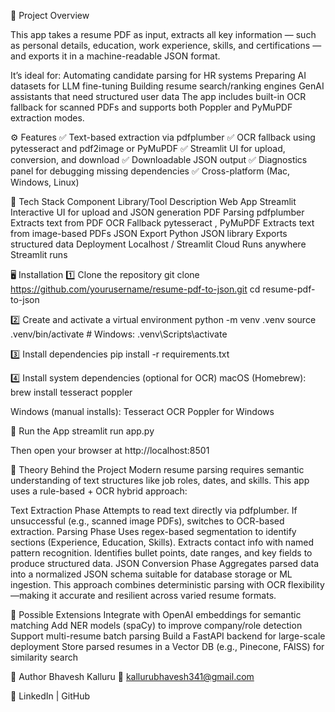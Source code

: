 🧠 Project Overview

This app takes a resume PDF as input, extracts all key information — such as personal details, education, work experience, skills, and certifications — and exports it in a machine-readable JSON format.

It’s ideal for:
Automating candidate parsing for HR systems
Preparing AI datasets for LLM fine-tuning
Building resume search/ranking engines
GenAI assistants that need structured user data
The app includes built-in OCR fallback for scanned PDFs and supports both Poppler and PyMuPDF extraction modes.

⚙️ Features
✅ Text-based extraction via pdfplumber
✅ OCR fallback using pytesseract and pdf2image or PyMuPDF
✅ Streamlit UI for upload, conversion, and download
✅ Downloadable JSON output
✅ Diagnostics panel for debugging missing dependencies
✅ Cross-platform (Mac, Windows, Linux)

🧩 Tech Stack
Component	Library/Tool	Description
Web App	Streamlit
	Interactive UI for upload and JSON generation
PDF Parsing	pdfplumber
	Extracts text from PDF
OCR Fallback	pytesseract
, PyMuPDF
	Extracts text from image-based PDFs
JSON Export	Python JSON library	Exports structured data
Deployment	Localhost / Streamlit Cloud	Runs anywhere Streamlit runs

🖥️ Installation
1️⃣ Clone the repository
git clone https://github.com/yourusername/resume-pdf-to-json.git
cd resume-pdf-to-json

2️⃣ Create and activate a virtual environment
python -m venv .venv
source .venv/bin/activate    # Windows: .venv\Scripts\activate

3️⃣ Install dependencies
pip install -r requirements.txt

4️⃣ Install system dependencies (optional for OCR)
macOS (Homebrew):
brew install tesseract poppler


Windows (manual installs):
Tesseract OCR
Poppler for Windows

🚀 Run the App
streamlit run app.py

Then open your browser at http://localhost:8501

🧠 Theory Behind the Project
Modern resume parsing requires semantic understanding of text structures like job roles, dates, and skills.
This app uses a rule-based + OCR hybrid approach:

Text Extraction Phase
Attempts to read text directly via pdfplumber.
If unsuccessful (e.g., scanned image PDFs), switches to OCR-based extraction.
Parsing Phase
Uses regex-based segmentation to identify sections (Experience, Education, Skills).
Extracts contact info with named pattern recognition.
Identifies bullet points, date ranges, and key fields to produce structured data.
JSON Conversion Phase
Aggregates parsed data into a normalized JSON schema suitable for database storage or ML ingestion.
This approach combines deterministic parsing with OCR flexibility—making it accurate and resilient across varied resume formats.

🧰 Possible Extensions
Integrate with OpenAI embeddings for semantic matching
Add NER models (spaCy) to improve company/role detection
Support multi-resume batch parsing
Build a FastAPI backend for large-scale deployment
Store parsed resumes in a Vector DB (e.g., Pinecone, FAISS) for similarity search

👤 Author
Bhavesh Kalluru
📧 kallurubhavesh341@gmail.com

🔗 LinkedIn
 | GitHub
